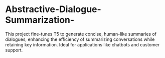 # Abstractive-Dialogue-Summarization-
This project fine-tunes T5 to generate concise, human-like summaries of dialogues, enhancing the efficiency of summarizing conversations while retaining key information. Ideal for applications like chatbots and customer support.

